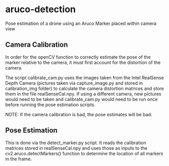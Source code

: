 # aruco-detection
Pose estimation of a drone using an Aruco Marker placed within camera view


## Camera Calibration
In order for the openCV function to correctly estimate the pose of the marker relative to the camera, it must first account for the distortion of the camera. 

The script calibrate_cam.py uses the images taken from the Intel RealSense Depth Camera (pictures taken via capture_image.py and stored in calibration_img folder) to calculate the camera distortion matrices and store them in the file realSenseCal.npy. If using a different camera, new pictures would need to be taken and calibrate_cam.py would need to be run once before running the pose estimation scripts.

NOTE: If the camera calibration is bad, the pose estimates will be bad.

## Pose Estimation
This is done via the detect_marker.py script. It reads the calibration matrices stored in realSenseCal.npy and uses those as inputs to the cv2.aruco.detectMarkers() function to determine the location of all markers in the frame.

